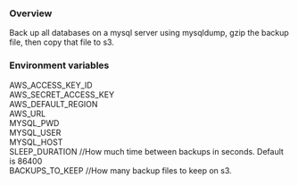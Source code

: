 ### Overview
Back up all databases on a mysql server using mysqldump, gzip the backup file, then copy that file to s3.

### Environment variables

AWS_ACCESS_KEY_ID<br>
AWS_SECRET_ACCESS_KEY<br>
AWS_DEFAULT_REGION<br>
AWS_URL<br>
MYSQL_PWD<br>
MYSQL_USER<br>
MYSQL_HOST<br>
SLEEP_DURATION //How much time between backups in seconds. Default is 86400<br>
BACKUPS_TO_KEEP //How many backup files to keep on s3. 
